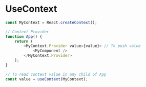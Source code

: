 <!-- .slide: class=""with-code““ -->

# UseContext

```javascript
const MyContext = React.createContext();

// Context Provider
function App() {
    return (
        <MyContext.Provider value={value}> // To push value
            <MyComponent />
        </MyContext.Provider>
    );
}
```

```javascript
// To read context value in any child of App
const value = useContext(MyContext);
```